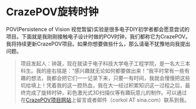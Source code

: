 # CrazePOV旋转时钟

POV(Persistence of Vision 视觉暂留)实验是很多电子DIY初学者都会愿意尝试的项目。下面就是我刚刚接触电子设计时做的POV时钟，我们都称它为CrazePOV。我将持续更新CrazePOV项目。如果你想要做些什么，那么请毫不犹豫地向我提出问题。

>项目发起人：钟晟，现在就读于电子科技大学电子工程学院，是一名大三本科生。我的座右铭是：“感兴趣就无论如何都要做出来！”我平时常有一些有趣的想法，我都会把它们一一记录下来，只要一有时间，我就会慢慢把这些坑给填上！凭着我的这一腔热血，我在大一经过积累知识这一过程之后，最终完成了旋转时钟，彩色激光式3D扫描仪等有趣玩意儿的制作。可以通过在[CrazePOV项目网站](http://www.crazepony.com/pov.html)上留言或者邮件（corkol AT sina.com）联系到我。
